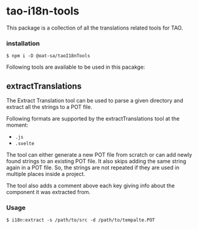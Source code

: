 # tao-i18n-tools

This package is a collection of all the translations related tools for TAO.

### installation

```
$ npm i -D @oat-sa/taoI18nTools
```

Following tools are available to be used in this pacakge:

## extractTranslations

The Extract Translation tool can be used to parse a given directory and extract all the strings to a POT file.

Following formats are supported by the extractTranslations tool at the moment:

-   `.js`
-   `.svelte`

The tool can either generate a new POT file from scratch or can add newly found strings to an existing POT file. It also skips adding the same string again in a POT file. So, the strings are not repeated if they are used in multiple places inside a project.

The tool also adds a comment above each key giving info about the component it was extracted from.

### Usage

```
$ i18n:extract -s /path/to/src -d /path/to/tempalte.POT
```
